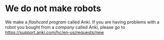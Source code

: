 # We do not make robots

We make a _flashcard program_ called Anki. If you are having problems with a robot you bought from a _company_ called Anki, please go to <https://support.anki.com/hc/en-us/requests/new>
